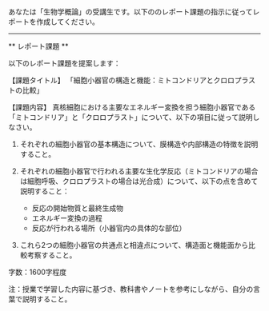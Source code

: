 あなたは「生物学概論」の受講生です。以下ののレポート課題の指示に従ってレポートを作成してください。

---------------------------------------
** レポート課題 **

以下のレポート課題を提案します：

【課題タイトル】
「細胞小器官の構造と機能：ミトコンドリアとクロロプラストの比較」

【課題内容】
真核細胞における主要なエネルギー変換を担う細胞小器官である「ミトコンドリア」と「クロロプラスト」について、以下の項目に従って説明しなさい。

1. それぞれの細胞小器官の基本構造について、膜構造や内部構造の特徴を説明すること。

2. それぞれの細胞小器官で行われる主要な生化学反応（ミトコンドリアの場合は細胞呼吸、クロロプラストの場合は光合成）について、以下の点を含めて説明すること：
   - 反応の開始物質と最終生成物
   - エネルギー変換の過程
   - 反応が行われる場所（小器官内の具体的な部位）

3. これら2つの細胞小器官の共通点と相違点について、構造面と機能面から比較考察すること。

字数：1600字程度

注：授業で学習した内容に基づき、教科書やノートを参考にしながら、自分の言葉で説明すること。